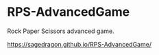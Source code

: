 # RPS-AdvancedGame
Rock Paper Scissors advanced game.

https://sagedragon.github.io/RPS-AdvancedGame/

